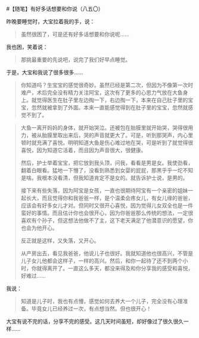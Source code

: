 #【随笔】有好多话想要和你说（八五〇）

昨晚要睡觉时，大宝拉着我的手，说：

> 虽然很困了，可是还有好多话想要和你说呢……

我也困，笑着说：

> 那挑最重要的先说吧，说完了我们好早点睡觉。

于是，大宝和我说了很多很多……

> 你知道吗？生宝宝的感觉很奇妙。虽然已经是第二次，但因为不像第一次时难产，术后完全没有精力关注阿宝，这次有了更多的心思力气放在大鱼身上。就觉得医生在肚子里左边掏一下，右边掏一下，本来在自己肚子里的宝宝，忽然就被拿到了外面。本来一直能感觉得到在肚子里的宝宝，忽然就感觉不到了。

> 大鱼一离开妈妈的身体，就开始哭泣。还被包在胎膜里就开始哭，哭得很用力，被从胎膜里取出来后，哭的声音就更大了。可是，听到那哭声，内心里顿时就充满了喜悦。明明知道大鱼是伤心难过地在哭，可是听到了就觉得很喜悦，因为知道它活着，而且因为声音很大，很健康。
>
> 然后，护士举着宝宝，把它放到我头顶，问我，看看是男是女。我使劲看，翻着白眼看。猛地一下懵了，没看到熟悉到女婴的屁屁，那黑乎乎一坨不知是啥。我根本没看清，但我知道肯定不是女的。就告诉护士说，是男的。
>
> 接下来有些失落，因为阿宝是女孩，一直也很期待阿宝有一个亲密的姐妹一起长大，而且觉得你和我爸爸一样，是个温柔会疼女儿，有女儿缘的爸爸，应该会有好多女儿才对。但同时又很开心喜悦，因为觉得儿女双全也是一件蛮好的事情。而且估计你也会很开心，因为你爸爸那么传统的想法，一定很喜欢有个孙子，但这想法他做不了主，这下老天满足了他潜意识的愿望，你也会为他开心。
>
> 反正就是这样，又失落，又开心。
>
> 从产房出去，看见我爸爸，他说儿子也很好。我就知道他也很高兴，不管是儿子女儿他都会这样子，一样的高兴。然后，和你一起待了还不到两个小时，你就得离开了。一直这么多天，都没来得及和你分享我的感受和喜悦，好难过……

我说：

> 知道是儿子时，我也有点懵，感觉如何去养大一个儿子，完全没有心理准备。毕竟女儿已经养过一次，有点想当然。但也很开心！

大宝有说不完的话，分享不完的感受。这几天时间虽短，却好像过了很久很久一样……